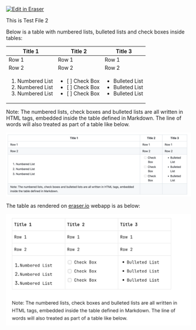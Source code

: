 <p><a target="_blank" href="https://app.eraser.io/workspace/r2QbauPyDjPWbuughCrQ" id="edit-in-eraser-github-link"><img alt="Edit in Eraser" src="https://firebasestorage.googleapis.com/v0/b/second-petal-295822.appspot.com/o/images%2Fgithub%2FOpen%20in%20Eraser.svg?alt=media&amp;token=968381c8-a7e7-472a-8ed6-4a6626da5501"></a></p>

This is Test File 2



Below is a table with numbered lists, bulleted lists and check boxes inside tables:

| Title 1 | Title 2 | Title 3 |
| ----- | ----- | ----- |
| Row 1 | Row 1 | Row 1 |
| Row 2 | Row 2 | Row 2 |
| <ol><li>Numbered List</li><li>Numbered List</li><li>Numbered List</li></ol> | <ul><li>[ ] Check Box</li><li>[ ] Check Box</li><li>[ ] Check Box</li></ul> | <ul><li>Bulleted List</li><li>Bulleted List</li><li>Bulleted List</li></ul> |
Note: The numbered lists, check boxes and bulleted lists are all written in HTML tags, embedded inside the table defined in Markdown. The line of words will also treated as part of a table like below.



![image.png](/.eraser/r2QbauPyDjPWbuughCrQ___DeemGI1Ggkftn7wWxq7SfjBNFAs2___c_r7nkgn-glRi9tCb-Q5f.png "image.png")

The table as rendered on [﻿eraser.io](https://eraser.io/) webapp is as below:

![image.png](/.eraser/r2QbauPyDjPWbuughCrQ___DeemGI1Ggkftn7wWxq7SfjBNFAs2___QF-u2JEQc49TDGNqeo-Iq.png "image.png")




<!--- Eraser file: https://app.eraser.io/workspace/r2QbauPyDjPWbuughCrQ --->